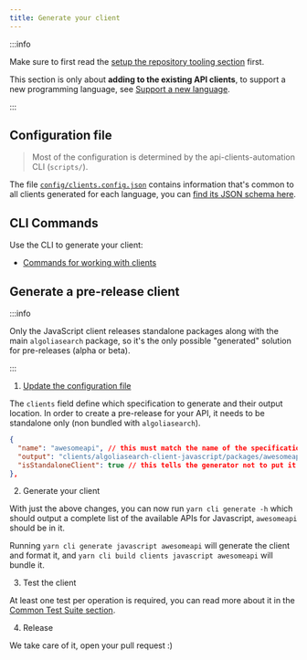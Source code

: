 ```yaml
---
title: Generate your client
---
```


:::info

Make sure to first read the [setup the repository tooling section](/docs/setup-repository) first.

This section is only about **adding to the existing API clients**, to support a new programming language, see [Support a new language](/docs/add-a-new-language).

:::

## Configuration file

> Most of the configuration is determined by the api-clients-automation CLI (`scripts/`).

The file [`config/clients.config.json`](https://github.com/algolia/api-clients-automation/blob/main/config/clients.config.json) contains information that's common to all clients generated for each language, you can [find its JSON schema here](https://github.com/algolia/api-clients-automation/blob/main/config/clients.schema.json).

## CLI Commands

Use the CLI to generate your client:

- [Commands for working with clients](/docs/CLI/generate-commands)

## Generate a pre-release client

:::info

Only the JavaScript client releases standalone packages along with the main `algoliasearch` package, so it's the only possible "generated" solution for pre-releases (alpha or beta).

:::

1. [Update the configuration file](https://github.com/algolia/api-clients-automation/blob/main/config/clients.config.json#L131)

The `clients` field define which specification to generate and their output location. In order to create a pre-release for your API, it needs to be standalone only (non bundled with `algoliasearch`).

```json
{
  "name": "awesomeapi", // this must match the name of the specification
  "output": "clients/algoliasearch-client-javascript/packages/awesomeapi", // make sure to keep everything in `clients/algoliasearch-client-javascript/packages/`
  "isStandaloneClient": true // this tells the generator not to put it in the `algoliasearch` bundle
},
```

2. Generate your client

With just the above changes, you can now run `yarn cli generate -h` which should output a complete list of the available APIs for Javascript, `awesomeapi` should be in it.

Running `yarn cli generate javascript awesomeapi` will generate the client and format it, and `yarn cli build clients javascript awesomeapi` will bundle it.

3. Test the client

At least one test per operation is required, you can read more about it in the [Common Test Suite section](/docs/testing/common-test-suite.md).

4. Release

We take care of it, open your pull request :)
